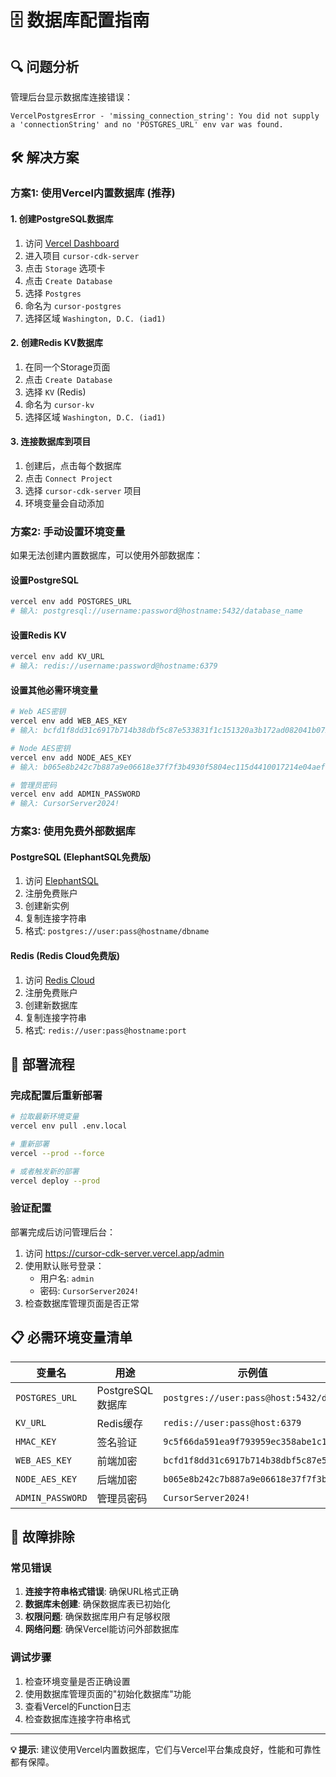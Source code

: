 # 🗄️ 数据库配置指南

## 🔍 **问题分析**
管理后台显示数据库连接错误：
```
VercelPostgresError - 'missing_connection_string': You did not supply a 'connectionString' and no 'POSTGRES_URL' env var was found.
```

## 🛠️ **解决方案**

### **方案1: 使用Vercel内置数据库 (推荐)**

#### **1. 创建PostgreSQL数据库**
1. 访问 [Vercel Dashboard](https://vercel.com/dashboard)
2. 进入项目 `cursor-cdk-server`
3. 点击 `Storage` 选项卡
4. 点击 `Create Database`
5. 选择 `Postgres` 
6. 命名为 `cursor-postgres`
7. 选择区域 `Washington, D.C. (iad1)`

#### **2. 创建Redis KV数据库**
1. 在同一个Storage页面
2. 点击 `Create Database`
3. 选择 `KV` (Redis)
4. 命名为 `cursor-kv`
5. 选择区域 `Washington, D.C. (iad1)`

#### **3. 连接数据库到项目**
1. 创建后，点击每个数据库
2. 点击 `Connect Project`
3. 选择 `cursor-cdk-server` 项目
4. 环境变量会自动添加

### **方案2: 手动设置环境变量**

如果无法创建内置数据库，可以使用外部数据库：

#### **设置PostgreSQL**
```bash
vercel env add POSTGRES_URL
# 输入: postgresql://username:password@hostname:5432/database_name
```

#### **设置Redis KV**
```bash
vercel env add KV_URL
# 输入: redis://username:password@hostname:6379
```

#### **设置其他必需环境变量**
```bash
# Web AES密钥
vercel env add WEB_AES_KEY
# 输入: bcfd1f8dd31c6917b714b38dbf5c87e533831f1c151320a3b172ad082041b072

# Node AES密钥  
vercel env add NODE_AES_KEY
# 输入: b065e8b242c7b887a9e06618e37f7f3b4930f5804ec115d4410017214e04aeff

# 管理员密码
vercel env add ADMIN_PASSWORD
# 输入: CursorServer2024!
```

### **方案3: 使用免费外部数据库**

#### **PostgreSQL (ElephantSQL免费版)**
1. 访问 [ElephantSQL](https://www.elephantsql.com)
2. 注册免费账户
3. 创建新实例
4. 复制连接字符串
5. 格式: `postgres://user:pass@hostname/dbname`

#### **Redis (Redis Cloud免费版)**
1. 访问 [Redis Cloud](https://app.redislabs.com)
2. 注册免费账户
3. 创建新数据库
4. 复制连接字符串
5. 格式: `redis://user:pass@hostname:port`

## 🚀 **部署流程**

### **完成配置后重新部署**
```bash
# 拉取最新环境变量
vercel env pull .env.local

# 重新部署
vercel --prod --force

# 或者触发新的部署
vercel deploy --prod
```

### **验证配置**
部署完成后访问管理后台：
1. 访问 https://cursor-cdk-server.vercel.app/admin
2. 使用默认账号登录：
   - 用户名: `admin`
   - 密码: `CursorServer2024!`
3. 检查数据库管理页面是否正常

## 📋 **必需环境变量清单**

| 变量名 | 用途 | 示例值 |
|--------|------|--------|
| `POSTGRES_URL` | PostgreSQL数据库 | `postgres://user:pass@host:5432/db` |
| `KV_URL` | Redis缓存 | `redis://user:pass@host:6379` |
| `HMAC_KEY` | 签名验证 | `9c5f66da591ea9f793959ec358abe1c1...` |
| `WEB_AES_KEY` | 前端加密 | `bcfd1f8dd31c6917b714b38dbf5c87e5...` |
| `NODE_AES_KEY` | 后端加密 | `b065e8b242c7b887a9e06618e37f7f3b...` |
| `ADMIN_PASSWORD` | 管理员密码 | `CursorServer2024!` |

## 🔧 **故障排除**

### **常见错误**
1. **连接字符串格式错误**: 确保URL格式正确
2. **数据库未创建**: 确保数据库表已初始化
3. **权限问题**: 确保数据库用户有足够权限
4. **网络问题**: 确保Vercel能访问外部数据库

### **调试步骤**
1. 检查环境变量是否正确设置
2. 使用数据库管理页面的"初始化数据库"功能
3. 查看Vercel的Function日志
4. 检查数据库连接字符串格式

---
**💡 提示**: 建议使用Vercel内置数据库，它们与Vercel平台集成良好，性能和可靠性都有保障。
